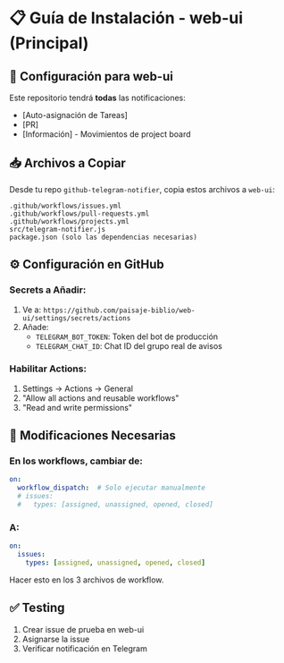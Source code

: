 # 📋 Guía de Instalación - web-ui (Principal)

## 🎯 Configuración para web-ui

Este repositorio tendrá **todas** las notificaciones:
- [Auto-asignación de Tareas]
- [PR] 
- [Información] - Movimientos de project board

## 📥 Archivos a Copiar

Desde tu repo `github-telegram-notifier`, copia estos archivos a `web-ui`:

```
.github/workflows/issues.yml
.github/workflows/pull-requests.yml  
.github/workflows/projects.yml
src/telegram-notifier.js
package.json (solo las dependencias necesarias)
```

## ⚙️ Configuración en GitHub

### Secrets a Añadir:
1. Ve a: `https://github.com/paisaje-biblio/web-ui/settings/secrets/actions`
2. Añade:
   - `TELEGRAM_BOT_TOKEN`: Token del bot de producción
   - `TELEGRAM_CHAT_ID`: Chat ID del grupo real de avisos

### Habilitar Actions:
1. Settings → Actions → General
2. "Allow all actions and reusable workflows"
3. "Read and write permissions"

## 🔧 Modificaciones Necesarias

### En los workflows, cambiar de:
```yaml
on:
  workflow_dispatch:  # Solo ejecutar manualmente
  # issues:
  #   types: [assigned, unassigned, opened, closed]
```

### A:
```yaml
on:
  issues:
    types: [assigned, unassigned, opened, closed]
```

Hacer esto en los 3 archivos de workflow.

## ✅ Testing

1. Crear issue de prueba en web-ui
2. Asignarse la issue
3. Verificar notificación en Telegram
